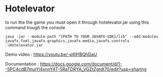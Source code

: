 
# Hotelevator

to run the the game you must open it through hotelevator.jar 
using this command trough the console

```java -jar --module-path "{PATH TO YOUR JAVAFX-SDK}/lib" --add-modules javafx.fxml,javafx.graphics,javafx.media,javafx.controls .\Hotelevator.jar```


Demo video : https://youtu.be/-p691BQhDaU

Documentation : https://docs.google.com/document/d/1--5PC4cdB7muiYi4xnnY4T-5RaTDRYA_VGZtZgtdt70/edit?usp=sharing
